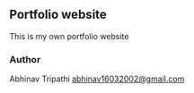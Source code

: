 ## Portfolio website

This is my own portfolio website

### Author
Abhinav Tripathi
abhinav16032002@gmail.com